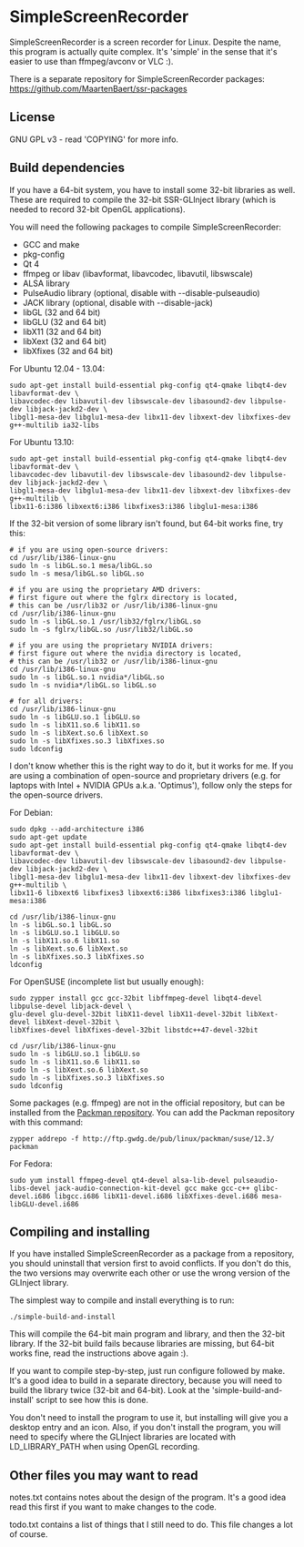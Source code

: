 SimpleScreenRecorder
====================

SimpleScreenRecorder is a screen recorder for Linux. Despite the name, this program is actually quite complex. It's 'simple' in the sense that it's easier to use than ffmpeg/avconv or VLC :).

There is a separate repository for SimpleScreenRecorder packages:
https://github.com/MaartenBaert/ssr-packages

License
-------

GNU GPL v3 - read 'COPYING' for more info.

Build dependencies
------------------

If you have a 64-bit system, you have to install some 32-bit libraries as well. These are required to compile the 32-bit SSR-GLInject library (which is needed to record 32-bit OpenGL applications).

You will need the following packages to compile SimpleScreenRecorder:

- GCC and make
- pkg-config
- Qt 4
- ffmpeg or libav (libavformat, libavcodec, libavutil, libswscale)
- ALSA library
- PulseAudio library (optional, disable with --disable-pulseaudio)
- JACK library (optional, disable with --disable-jack)
- libGL (32 and 64 bit)
- libGLU (32 and 64 bit)
- libX11 (32 and 64 bit)
- libXext (32 and 64 bit)
- libXfixes (32 and 64 bit)

For Ubuntu 12.04 - 13.04:

    sudo apt-get install build-essential pkg-config qt4-qmake libqt4-dev libavformat-dev \
    libavcodec-dev libavutil-dev libswscale-dev libasound2-dev libpulse-dev libjack-jackd2-dev \
    libgl1-mesa-dev libglu1-mesa-dev libx11-dev libxext-dev libxfixes-dev g++-multilib ia32-libs

For Ubuntu 13.10:

    sudo apt-get install build-essential pkg-config qt4-qmake libqt4-dev libavformat-dev \
    libavcodec-dev libavutil-dev libswscale-dev libasound2-dev libpulse-dev libjack-jackd2-dev \
    libgl1-mesa-dev libglu1-mesa-dev libx11-dev libxext-dev libxfixes-dev g++-multilib \
    libx11-6:i386 libxext6:i386 libxfixes3:i386 libglu1-mesa:i386

If the 32-bit version of some library isn't found, but 64-bit works fine, try this:

    # if you are using open-source drivers:
    cd /usr/lib/i386-linux-gnu
    sudo ln -s libGL.so.1 mesa/libGL.so
    sudo ln -s mesa/libGL.so libGL.so
    
    # if you are using the proprietary AMD drivers:
    # first figure out where the fglrx directory is located,
    # this can be /usr/lib32 or /usr/lib/i386-linux-gnu
    cd /usr/lib/i386-linux-gnu
    sudo ln -s libGL.so.1 /usr/lib32/fglrx/libGL.so
    sudo ln -s fglrx/libGL.so /usr/lib32/libGL.so
    
    # if you are using the proprietary NVIDIA drivers:
    # first figure out where the nvidia directory is located,
    # this can be /usr/lib32 or /usr/lib/i386-linux-gnu
    cd /usr/lib/i386-linux-gnu
    sudo ln -s libGL.so.1 nvidia*/libGL.so
    sudo ln -s nvidia*/libGL.so libGL.so
    
    # for all drivers:
    cd /usr/lib/i386-linux-gnu
    sudo ln -s libGLU.so.1 libGLU.so
    sudo ln -s libX11.so.6 libX11.so
    sudo ln -s libXext.so.6 libXext.so
    sudo ln -s libXfixes.so.3 libXfixes.so
    sudo ldconfig

I don't know whether this is the right way to do it, but it works for me. If you are using a combination of open-source and proprietary drivers (e.g. for laptops with Intel + NVIDIA GPUs a.k.a. 'Optimus'), follow only the steps for the open-source drivers.

For Debian:

    sudo dpkg --add-architecture i386
    sudo apt-get update
    sudo apt-get install build-essential pkg-config qt4-qmake libqt4-dev libavformat-dev \
    libavcodec-dev libavutil-dev libswscale-dev libasound2-dev libpulse-dev libjack-jackd2-dev \
    libgl1-mesa-dev libglu1-mesa-dev libx11-dev libxext-dev libxfixes-dev g++-multilib \
    libx11-6 libxext6 libxfixes3 libxext6:i386 libxfixes3:i386 libglu1-mesa:i386
    
    cd /usr/lib/i386-linux-gnu
    ln -s libGL.so.1 libGL.so
    ln -s libGLU.so.1 libGLU.so
    ln -s libX11.so.6 libX11.so
    ln -s libXext.so.6 libXext.so
    ln -s libXfixes.so.3 libXfixes.so
    ldconfig

For OpenSUSE (incomplete list but usually enough):

    sudo zypper install gcc gcc-32bit libffmpeg-devel libqt4-devel libpulse-devel libjack-devel \
    glu-devel glu-devel-32bit libX11-devel libX11-devel-32bit libXext-devel libXext-devel-32bit \
    libXfixes-devel libXfixes-devel-32bit libstdc++47-devel-32bit
    
    cd /usr/lib/i386-linux-gnu
    sudo ln -s libGLU.so.1 libGLU.so
    sudo ln -s libX11.so.6 libX11.so
    sudo ln -s libXext.so.6 libXext.so
    sudo ln -s libXfixes.so.3 libXfixes.so
    sudo ldconfig

Some packages (e.g. ffmpeg) are not in the official repository, but can be installed from the [Packman repository](http://packman.links2linux.org/). You can add the Packman repository with this command:

    zypper addrepo -f http://ftp.gwdg.de/pub/linux/packman/suse/12.3/ packman

For Fedora:

    sudo yum install ffmpeg-devel qt4-devel alsa-lib-devel pulseaudio-libs-devel jack-audio-connection-kit-devel gcc make gcc-c++ glibc-devel.i686 libgcc.i686 libX11-devel.i686 libXfixes-devel.i686 mesa-libGLU-devel.i686

Compiling and installing
------------------------

If you have installed SimpleScreenRecorder as a package from a repository, you should uninstall that version first to avoid conflicts. If you don't do this, the two versions may overwrite each other or use the wrong version of the GLInject library.

The simplest way to compile and install everything is to run:

    ./simple-build-and-install

This will compile the 64-bit main program and library, and then the 32-bit library. If the 32-bit build fails because libraries are missing, but 64-bit works fine, read the instructions above again :).

If you want to compile step-by-step, just run configure followed by make. It's a good idea to build in a separate directory, because you will need to build the library twice (32-bit and 64-bit). Look at the 'simple-build-and-install' script to see how this is done.

You don't need to install the program to use it, but installing will give you a desktop entry and an icon. Also, if you don't install the program, you will need to specify where the GLInject libraries are located with LD_LIBRARY_PATH when using OpenGL recording.

Other files you may want to read
--------------------------------

notes.txt contains notes about the design of the program. It's a good idea read this first if you want to make changes to the code.

todo.txt contains a list of things that I still need to do. This file changes a lot of course.
